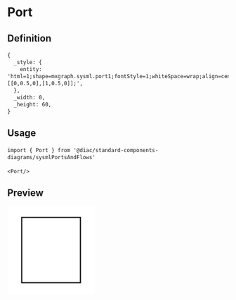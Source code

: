 # Port

## Definition

```
{
  _style: { 
    entity: 'html=1;shape=mxgraph.sysml.port1;fontStyle=1;whiteSpace=wrap;align=center;points=[[0,0.5,0],[1,0.5,0]];',
  },
  _width: 0,
  _height: 60,
}
```

## Usage

```
import { Port } from '@diac/standard-components-diagrams/sysmlPortsAndFlows'

<Port/>
```

## Preview

<img src="./port.png" width="200"/>
